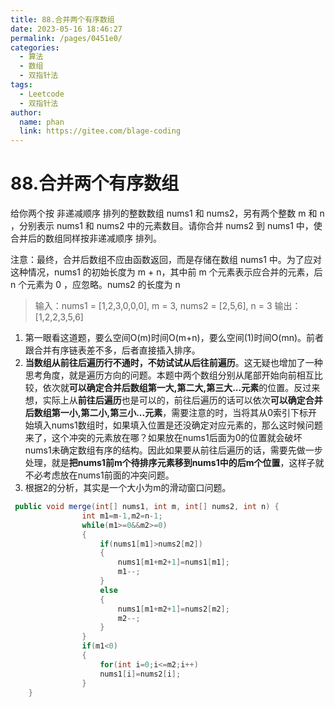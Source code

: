 ```yaml
---
title: 88.合并两个有序数组
date: 2023-05-16 18:46:27
permalink: /pages/0451e0/
categories:
  - 算法
  - 数组
  - 双指针法
tags:
  - Leetcode
  - 双指针法
author: 
  name: phan
  link: https://gitee.com/blage-coding
---
```

# 88.合并两个有序数组

给你两个按 非递减顺序 排列的整数数组 nums1 和 nums2，另有两个整数 m 和 n ，分别表示 nums1 和 nums2 中的元素数目。请你合并 nums2 到 nums1 中，使合并后的数组同样按非递减顺序 排列。

注意：最终，合并后数组不应由函数返回，而是存储在数组 nums1 中。为了应对这种情况，nums1 的初始长度为 m + n，其中前 m 个元素表示应合并的元素，后 n 个元素为 0 ，应忽略。nums2 的长度为 n

> 输入：nums1 = [1,2,3,0,0,0], m = 3, nums2 = [2,5,6], n = 3
> 输出：[1,2,2,3,5,6]

1. 第一眼看这道题，要么空间O(m)时间O(m+n)，要么空间(1)时间O(mn)。前者跟合并有序链表差不多，后者直接插入排序。
2. **当数组从前往后遍历行不通时，不妨试试从后往前遍历**。这无疑也增加了一种思考角度，就是遍历方向的问题。本题中两个数组分别从尾部开始向前相互比较，依次就**可以确定合并后数组第一大,第二大,第三大...元素**的位置。反过来想，实际上从**前往后遍历**也是可以的，前往后遍历的话可以依次**可以确定合并后数组第一小,第二小,第三小...元素**，需要注意的时，当将其从0索引下标开始填入nums1数组时，如果填入位置是还没确定对应元素的，那么这时候问题来了，这个冲突的元素放在哪？如果放在nums1后面为0的位置就会破坏nums1未确定数组有序的结构。因此如果要从前往后遍历的话，需要先做一步处理，就是**把nums1前m个待排序元素移到nums1中的后m个位置**，这样子就不必考虑放在nums1前面的冲突问题。
3. 根据2的分析，其实是一个大小为m的滑动窗口问题。

```java
 public void merge(int[] nums1, int m, int[] nums2, int n) {
                int m1=m-1,m2=n-1;
                while(m1>=0&&m2>=0)
                {
                    if(nums1[m1]>nums2[m2])
                    {
                        nums1[m1+m2+1]=nums1[m1];
                        m1--;
                    }
                    else
                    {
                        nums1[m1+m2+1]=nums2[m2];
                        m2--;
                    }
                }
                if(m1<0)
                {
                    for(int i=0;i<=m2;i++)
                    nums1[i]=nums2[i];
                }
    }
```